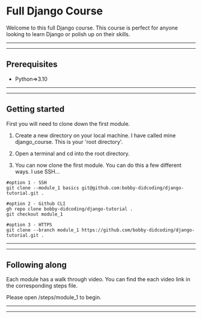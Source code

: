 # Full Django Course
Welcome to this full Django course. This course is perfect for anyone looking to learn Django or polish up on their skills.
***
***

## Prerequisites
- Python=>3.10


***
***

## Getting started
First you will need to clone down the first module.

1) Create a new directory on your local machine. I have called mine django_course. This is your 'root directory'.

2) Open a terminal and cd into the root directory.

3) You can now clone the first module. You can do this a few different ways. I use SSH...

```
#option 1 - SSH
git clone --module_1 basics git@github.com:bobby-didcoding/django-tutorial.git .

#option 2 - Github CLI
gh repo clone bobby-didcoding/django-tutorial .
git checkout module_1

#option 3 - HTTPS
git clone --branch module_1 https://github.com/bobby-didcoding/django-tutorial.git .
```

***
***

## Following along
Each module has a walk through video. You can find the each video link in the corresponding steps file.

Please open /steps/module_1 to begin.
***
***